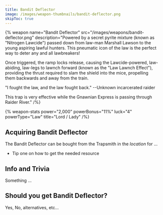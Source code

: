 ```yaml
---
title: Bandit Deflector
image: /images/weapon-thumbnails/bandit-deflector.png
skipToc: true
---
```


{% weapon
 name="Bandit Deflector"
 src="/images/weapons/bandit-deflector.png"
 description="Powered by a secret pyrite mixture (known as "Nitrogen Lawcide") passed down from law-man Marshall Lawson to the young aspiring lawful hunters. This pneumatic icon of the law is the perfect way to deter any and all lawbreakers!

Once triggered, the ramp locks release, causing the Lawcide-powered, law-abiding, law-legs to lawnch forward (known as the "Law Lawnch Effect"), providing the thrust required to slam the shield into the mice, propelling them backwards and away from the train.

"I fought the law, and the law fought back." --Unknown incarcerated raider

This trap is very effective while the Gnawnian Express is passing through Raider River."
/%}

{% weapon-stats
 power="2,000"
 powerBonus="11%"
 luck="4"
 powerType="Law"
 title="Lord / Lady"
/%}

## Acquiring Bandit Deflector

The Bandit Deflector can be bought from the Trapsmith in the *location* for ...

- Tip one on how to get the needed resource

## Info and Trivia

Something ...

## Should you get Bandit Deflector?

Yes, No, alternatives, etc...

